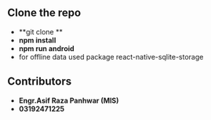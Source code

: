 ## **Clone the repo**

- **git clone **
- **npm install**
- **npm run android**
- for offline data used package react-native-sqlite-storage


## **Contributors**

- **Engr.Asif Raza Panhwar (MIS)**
- **03192471225**
